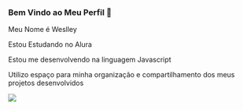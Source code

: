 ### **Bem Vindo ao Meu Perfil** 🐒
Meu Nome é Weslley

Estou Estudando no Alura

Estou me desenvolvendo na linguagem Javascript

Utilizo espaço para minha organização e compartilhamento dos meus projetos desenvolvidos

![](https://media1.tenor.com/m/qwTMYUvhApcAAAAd/messi-migue-granados-messi-inter-miami.gif)
